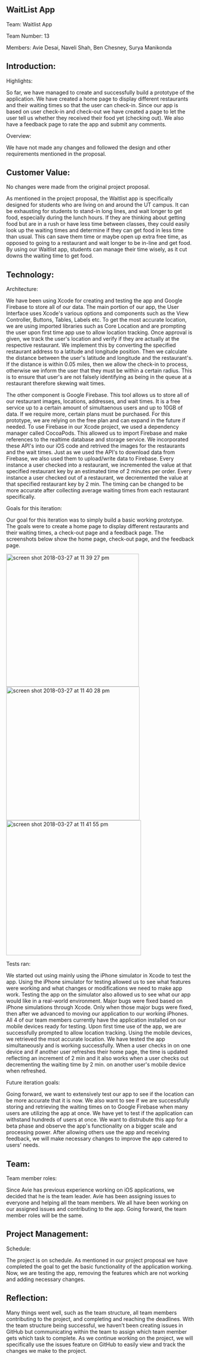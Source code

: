 ## WaitList App

Team: Waitlist App

Team Number: 13

Members: Avie Desai, Naveli Shah, Ben Chesney, Surya Manikonda

## Introduction:

Highlights:

So far, we have managed to create and successfully build a prototype of the application. We have created a home page to display different restaurants and their waiting times so that the user can check-in. Since our app is based on user check-in and check-out we have created a page to let the user tell us whether they received their food yet (checking out). We also have a feedback page to rate the app and submit any comments.

Overview:

We have not made any changes and followed the design and other requirements mentioned in the proposal.


## Customer Value:

No changes were made from the original project proposal.

As mentioned in the project proposal, the Waitlist app is specifically designed for students who are living on and around the UT campus. It can be exhausting for students to stand-in long lines, and wait longer to get food, especially during the lunch hours. If they are thinking about getting food but are in a rush or have less time between classes, they could easily look up the waiting times and determine if they can get food in less time than usual. This can save them time or maybe open up extra free time, as opposed to going to a restaurant and wait longer to be in-line and get food. By using our Waitlist app, students can manage their time wisely, as it cut downs the waiting time to get food.

## Technology:

Architecture:

We have been using Xcode for creating and testing the app and Google Firebase to store all of our data. The main portion of our app, the User Interface uses Xcode's various options and components such as the View Controller, Buttons, Tables, Labels etc. To get the most accurate location, we are using imported libraries such as Core Location and are prompting the user upon first time app use to allow location tracking. Once approval is given, we track the user's location and verify if they are actually at the respective restaurant. We implement this by converting the specified restaurant address to a latitude and longitude position. Then we calculate the distance between the user's latitude and longitude and the restaurant's. If the distance is within 0.05 miles, then we allow the check-in to process, otherwise we inform the user that they must be within a certain radius. This is to ensure that user's are not falsely identifying as being in the queue at a restaurant therefore skewing wait times.

The other component is Google Firebase. This tool allows us to store all of our restaurant images, locations, addresses, and wait times. It is a free service up to a certain amount of simultaenous users and up to 10GB of data. If we require more, certain plans must be purchased. For this prototype, we are relying on the free plan and can expand in the future if needed. To use Firebase in our Xcode project, we used a dependency manager called CocoaPods. This allowed us to import Firebase and make references to the realtime database and storage service. We incorporated these API's into our iOS code and retrived the images for the restaurants and the wait times. Just as we used the API's to download data from Firebase, we also used them to upload/write data to Firebase. Every instance a user checked into a restaurant, we incremented the value at that specified restaurant key by an estimated time of 2 minutes per order. Every instance a user checked out of a restaurant, we decremented the value at that specified restaurant key by 2 min. The timing can be changed to be more accurate after collecting average waiting times from each restaurant specifically. 

Goals for this iteration:

Our goal for this iteration was to simply build a basic working prototype. The goals were to create a home page to display different restaurants and their waiting times, a check-out page and a feedback page. The screenshots below show the home page, check-out page, and the feedback page.
 
<img width="355" alt="screen shot 2018-03-27 at 11 39 27 pm" src="https://user-images.githubusercontent.com/8952272/38007922-e568f086-3219-11e8-9292-5bf39e34290e.png">

<img width="357" alt="screen shot 2018-03-27 at 11 40 28 pm" src="https://user-images.githubusercontent.com/8952272/38007934-fbd5b598-3219-11e8-9ec2-b08d6670ef18.png">

<img width="361" alt="screen shot 2018-03-27 at 11 41 55 pm" src="https://user-images.githubusercontent.com/8952272/38007946-0af31408-321a-11e8-92ba-346d1ea4dd03.png">

Tests ran:

We started out using mainly using the iPhone simulator in Xcode to test the app. Using the iPhone simulator for testing allowed us to see what features were working and what changes or modifications we need to make app work. Testing the app on the simulator also allowed us to see what our app would like in a real-world environment. Major bugs were fixed based on iPhone simulations through Xcode. Only when those major bugs were fixed, then after we advanced to moving our application to our working iPhones. All 4 of our team members currently have the application installed on our mobile devices ready for testing. Upon first time use of the app, we are successfully prompted to allow location tracking. Using the mobile devices, we retrieved the msot accurate location. We have tested the app simultaneously and is working successfully. When a user checks in on one device and if another user refreshes their home page, the time is updated reflecting an increment of 2 min and it also works when a user checks out decrementing the waiting time by 2 min. on another user's mobile device when refreshed.

Future iteration goals:

Going forward, we want to extensively test our app to see if the location can be more accurate that it is now. We also want to see if we are successfully storing and retrieving the waiting times on to Google Firebase when many users are utilizing the app at once. We have yet to test if the application can withstand hundreds of users at once. We want to distrubute this app for a beta phase and observe the app's functionality on a bigger scale and processing power. After allowing others use the app and receiving feedback, we will make necessary changes to improve the app catered to users' needs. 


## Team:

Team member roles:

Since Avie has previous experience working on iOS applications, we decided that he is the team leader. Avie has been assigning issues to everyone and helping all the team members. We all have been working on our assigned issues and contributing to the app. Going forward, the team member roles will be the same. 


## Project Management:

Schedule:

The project is on schedule. As mentioned in our project proposal we have completed the goal to get the basic functionality of the application working. Now, we are testing the app, removing the features which are not working and adding necessary changes.


## Reflection:

Many things went well, such as the team structure, all team members contributing to the project, and completing and reaching the deadlines. With the team structure being successful, we haven’t been creating issues in GitHub but communicating within the team to assign which team member gets which task to complete. As we continue working on the project, we will specifically use the issues feature on GitHub to easily view and track the changes we make to the project.
